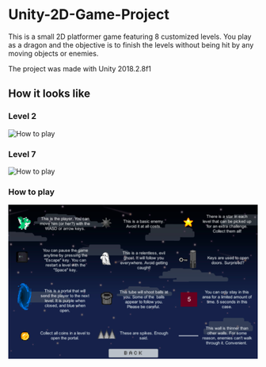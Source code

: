 # Unity-2D-Game-Project
This is a small 2D platformer game featuring 8 customized levels. You play as a dragon and the objective is to finish the levels without being hit by any moving objects or enemies.

The project was made with Unity 2018.2.8f1

## How it looks like
### Level 2
![How to play](demo/lvl2.gif)
### Level 7
![How to play](demo/lvl7.gif)
### How to play
![How to play](demo/howto.png)